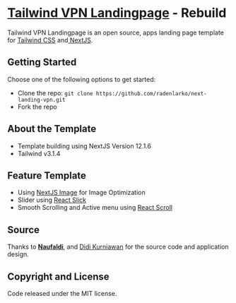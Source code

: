 # [Tailwind VPN Landingpage](https://next-landing-vpn-radenlarko.vercel.app/) - Rebuild

Tailwind VPN Landingpage is an open source, apps landing page template for [Tailwind CSS](https://tailwindcss.com/) and[ NextJS](nextjs.org/).

## Getting Started

Choose one of the following options to get started:

- Clone the repo: `git clone https://github.com/radenlarko/next-landing-vpn.git`
- Fork the repo

## About the Template

- Template building using NextJS Version 12.1.6
- Tailwind v3.1.4

## Feature Template

- Using [NextJS Image](https://nextjs.org/docs/api-reference/next/image) for Image Optimization
- Slider using [React Slick](https://react-slick.neostack.com/docs/api)
- Smooth Scrolling and Active menu using [React Scroll](https://www.npmjs.com/package/react-scroll)

## Source

Thanks to **[Naufaldi](https://github.com/naufaldi/)**, and [Didi Kurniawan](https://twitter.com/didiikurniawann) for the source code and application design.

## Copyright and License

Code released under the MIT license.